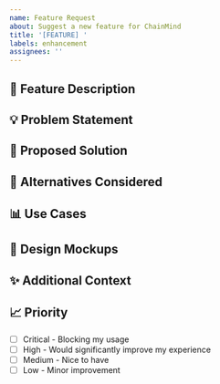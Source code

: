```yaml
---
name: Feature Request
about: Suggest a new feature for ChainMind
title: '[FEATURE] '
labels: enhancement
assignees: ''
---
```


## 🚀 Feature Description
<!-- A clear and concise description of the feature you'd like to see -->

## 💡 Problem Statement
<!-- What problem does this feature solve? -->

## 🎯 Proposed Solution
<!-- How would you like this feature to work? -->

## 🔄 Alternatives Considered
<!-- Optional: Describe alternative solutions or features you've considered -->

## 📊 Use Cases
<!-- Who would benefit from this feature? How would they use it? -->

## 🎨 Design Mockups
<!-- Optional: Add sketches, wireframes, or mockups -->

## ✨ Additional Context
<!-- Add any other context, examples, or screenshots about the feature request -->

## 📈 Priority
<!-- How important is this feature to you? -->
- [ ] Critical - Blocking my usage
- [ ] High - Would significantly improve my experience
- [ ] Medium - Nice to have
- [ ] Low - Minor improvement
